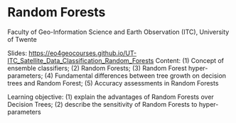 # Random Forests 
Faculty of Geo-Information Science and Earth Observation (ITC), University of Twente

Slides: https://eo4geocourses.github.io/UT-ITC_Satellite_Data_Classification_Random_Forests
Content:
(1) Concept of ensemble classifiers; 
(2) Random Forests; 
(3) Random Forest hyper-parameters; 
(4) Fundamental differences between tree growth on decision trees and Random Forest;
(5) Accuracy assessments in Random Forests

Learning objective: 
(1) explain the advantages of Random Forests over Decision Trees;
(2) describe the sensitivity of Random Forests to hyper-parameters

